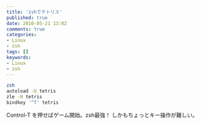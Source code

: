 ```yaml
---
title: 'zshでテトリス'
published: true
date: 2010-05-21 13:02
comments: true
categories:
- Linux
- zsh
tags: []
keywords:
- Linux
- zsh
---
```

```sh
zsh
autoload -U tetris
zle -N tetris
bindkey '^T' tetris
```

Control-T を押せばゲーム開始。zsh最強！
しかもちょっとキー操作が難しい。